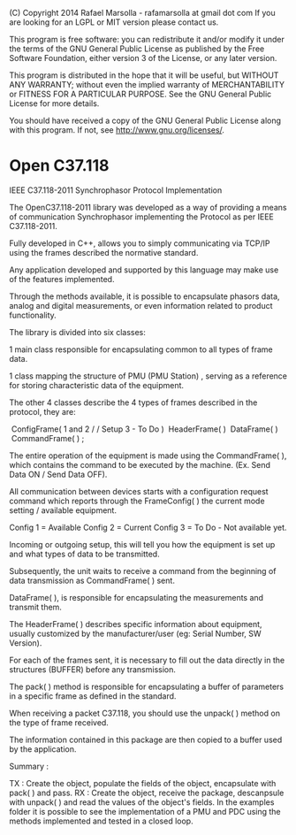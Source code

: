 (C) Copyright 2014 Rafael Marsolla - rafamarsolla at gmail dot com
If you are looking for an LGPL or MIT version please contact us.

This program is free software: you can redistribute it and/or modify
it under the terms of the GNU General Public License as published by
the Free Software Foundation, either version 3 of the License, or
any later version.

This program is distributed in the hope that it will be useful,
but WITHOUT ANY WARRANTY; without even the implied warranty of
MERCHANTABILITY or FITNESS FOR A PARTICULAR PURPOSE.  See the
GNU General Public License for more details.

You should have received a copy of the GNU General Public License
along with this program.  If not, see <http://www.gnu.org/licenses/>.

Open C37.118
==========

IEEE C37.118-2011 Synchrophasor Protocol Implementation

The OpenC37.118-2011 library was developed as a way of providing a means of communication Synchrophasor implementing the Protocol as per IEEE C37.118-2011.

Fully developed in C++, allows you to simply communicating via TCP/IP using the frames described the normative standard.

Any application developed and supported by this language may make use of the features implemented.

Through the methods available, it is possible to encapsulate phasors data, analog and digital measurements, or even information related to product functionality.

The library is divided into six classes:

1 main class responsible for encapsulating common to all types of frame data.

1 class mapping the structure of PMU (PMU Station) , serving as a reference for storing characteristic data of the equipment.

The other 4 classes describe the 4 types of frames described in the protocol, they are:

 ConfigFrame( 1 and 2 / / Setup 3 - To Do )
 HeaderFrame( )
 DataFrame( )
 CommandFrame( ) ;

The entire operation of the equipment is made using the CommandFrame( ), which contains the command to be executed by the machine. (Ex. Send Data ON / Send Data OFF).

All communication between devices starts with a configuration request command which reports through the FrameConfig( ) the current mode setting / available equipment.

Config 1 = Available
Config 2 = Current
Config 3 = To Do - Not available yet.

Incoming or outgoing setup, this will tell you how the equipment is set up and what types of data to be transmitted.

Subsequently, the unit waits to receive a command from the beginning of data transmission as CommandFrame( ) sent.

DataFrame( ), is responsible for encapsulating the measurements and transmit them.

The HeaderFrame( ) describes specific information about equipment, usually customized by the manufacturer/user (eg: Serial Number, SW Version).

For each of the frames sent, it is necessary to fill out the data directly in the structures (BUFFER) before any transmission.

The pack( ) method is responsible for encapsulating a buffer of parameters in a specific frame as defined in the standard.

When receiving a packet C37.118, you should use the unpack( ) method on the type of frame received.

The information contained in this package are then copied to a buffer used by the application.

Summary :

TX : Create the object, populate the fields of the object, encapsulate with pack( ) and pass.
RX : Create the object, receive the package, descanpsule with unpack( ) and read the values of the object's fields.
In the examples folder it is possible to see the implementation of a PMU and PDC using the methods implemented and tested in a closed loop.
